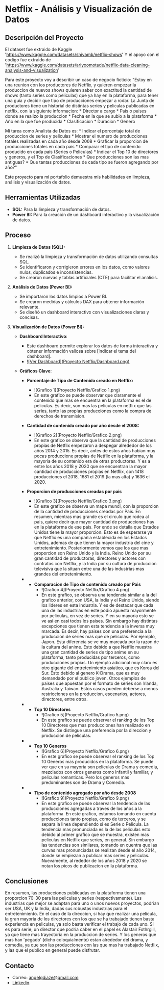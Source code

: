 # Netflix - Análisis y Visualización de Datos

## Descripción del Proyecto

El dataset fue extraido de Kaggle 'https://www.kaggle.com/datasets/shivamb/netflix-shows'
Y el apoyo con el codigo fue extraido de 'https://www.kaggle.com/datasets/ariyoomotade/netflix-data-cleaning-analysis-and-visualization'

Para este proyecto voy a describir un caso de negocio ficticio:
  "Estoy en una reunion con los productores de Netflix, y quieren empezar la produccion de nuevos shows quieren saber con exactitud la cantidad de shows (tanto series como peliculas) que ya hay en la plataforma,
  para tener una guia y decidir que tipo de producciones empezar a rodar. La Junta de productores tiene un historial de distintas series y peliculas publicadas en netflix, con la siguiente informacion:
    * Director a cargo
    * Pais o paises donde se realizo la produccion
    * Fecha en la que se subio a la plataforma
    * Año en la que fue producida
    * Clasificacion
    * Duracion
    * Genero
    
  Mi tarea como Analista de Datos es:
    * Indicar el porcentaje total de produccion de series y peliculas
    * Mostrar el numero de producciones totales realizadas en cada año desde 2008
    * Graficar la proporcion de producciones totales en cada pais
    * Comparar el tipo de contenido producido en cada pais (Series o Peliculas)
    * Indicar el Top 10 de directores y generos, y el Top de Clasificaciones
    * Que producciones son las mas antiguas?
    * Que tantas producciones de cada tipo se fueron agregando por año?"
    
Este proyecto para mi portafolio demuestra mis habilidades en limpieza, análisis y visualización de datos.


## Herramientas Utilizadas

* **SQL:** Para la limpieza y transformación de datos.
* **Power BI:** Para la creación de un dashboard interactivo y la visualización de datos.

## Proceso

1.  **Limpieza de Datos (SQL):**
    * Se realizó la limpieza y transformación de datos utilizando consultas SQL.
    * Se identificaron y corrigieron errores en los datos, como valores nulos, duplicados e inconsistencias.
    * Se crearon nuevas y tablas artificiales (CTE) para facilitar el análisis.

2.  **Análisis de Datos (Power BI):**
    * Se importaron los datos limpios a Power BI.
    * Se crearon medidas y cálculos DAX para obtener información relevante.
    * Se diseñó un dashboard interactivo con visualizaciones claras y concisas.

3.  **Visualización de Datos (Power BI):**

    * **Dashboard Interactivo:**
        * Este dashboard permite explorar los datos de forma interactiva y obtener información valiosa sobre \[indicar el tema del dashboard].
        * [![Ver Dashboard](Proyecto Netflix/Dashboard.png)](https://app.powerbi.com/view?r=eyJrIjoiMTY2MGI4MjctZjFhNy00MmQ5LTgxZjUtMGJjYWM0NTgzMWY0IiwidCI6ImNkZWMyMTM0LTAzNjMtNGZkNC04MTU2LTYwMDMwMThmZjQ1MSIsImMiOjR9&pageName=b2429c7251b581496d58)

    * **Gráficos Clave:**

        * **Porcentaje de Tipo de Contenido creado en Netflix:**
            * ![Grafico 1](Proyecto Netflix/Grafico 1.png)
            * En este grafico se puede observar que claramente el contenido que mas se encuentra en la plataforma
              es el de peliculas. Es decir, son mas las peliculas en netflix que las series, tanto las propias producciones
              como la compra de derechos de transmision.

        * **Cantidad de contenido creado por año desde el 2008:**
            * ![Grafico 2](Proyecto Netflix/Grafico 2.png)
            * En este grafico se observa que la cantidad de producciones propias de Netflix empezaron a despegar alrededor
              de los años 2014 y 2015. Es decir, antes de estos años habian muy pocas produccione propias de Netflix en la
              plataforma, y la mayoria de su contenido era de otras productoras. Y es a entre los años 2018 y 2020 que se
              encuentran la mayor cantidad de producciones propias en Netflix, con 1418 producciones el 2018, 1681 el 2019
              (la mas alta) y 1636 el 2020.

        * **Proporcion de producciones creadas por pais**
            * ![Grafico 3](Proyecto Netflix/Grafico 3.png)
            * En este grafico se observa un mapa mundi, con la proporcion de la cantidad de producciones creadas por Pais.
              En resumen, mientras mas grande es el circulo que rodea al pais, quiere decir que mayor cantidad de
              producciones hay en la plataforma de ese pais. Por ende se detalla que Estados Unidos tiene la mayor
              proporcion. Esto es de esperarse ya que Netflix es una compañia establecida en los Estados Unidos, ademas de
              que tienen la mayor industria del cine y entretenimiento. Posteriormente vemos que los que mas proporcion
              son Reino Unido y la India. Reino Unido por su gran cantidad de productoras, directores y actores con
              contratos con Netflix, y la India por su cultura de produccion televisiva que la situan entre una de las
              industrias mas grandes del entretenimiento.

        * * **Comparacion de Tipo de contenido creado por Pais**
            * ![Grafico 4](Proyecto Netflix/Grafico 4.png)
            * En este grafico, se observa una tendencia similar a la del grafico anterior, con USA, la India y el Reino
              Unido, siendo los lideres en esta industria. Y es de destacar que cada una de las industrias en este podio
              apuesta mayormente por peliculas, en vez de series. Y en su mayoria esto se ve asi en casi todos los paises.
              Sin embargo hay distintas excepciones que tienen esta tendencia a la inversa muy marcada. Es decir, hay paises
              con una preferencia a la produccion de series mas que de peliculas. Por ejemplo, Japon. Esta diferencia se ve
              muy marcada por la razon de la cultura del anime. Esto debido a que Netflix muestra una gran cantidad de
              series de tipo anime en su plataforma, tanto producidas por terceros, como producciones propias. Un ejemplo
              adicional muy claro es otro gigante del entretenimiento asiatico, que es Korea del Sur. Esto debido al genero
              K-Drama, que es muy demandado por el publico joven. Otros ejemplos de paises que apuestan por el formato de
              series son Irlanda, Australia y Taiwan. Estos casos pueden deberse a menos restricciones en la produccion,
              escenarios, actores, directores, entre otros.
              
        * * **Top 10 Directores**
            * ![Grafico 5](Proyecto Netflix/Grafico 5.png)
            * En este grafico se puede observar el ranking de los Top 10 Directores que mas producciones han realizado
              en Netflix. Se distingue una preferencia por la direccion y produccion de peliculas.
              
        * * **Top 10 Generos**
            * ![Grafico 6](Proyecto Netflix/Grafico 6.png)
            * En este grafico se puede observar el ranking de los Top 10 Generos mas producidos en la plataforma.
              Se puede ver que en su mayoria son peliculas de Drama y comedia, mezclados con otros generos como
              Infantil y familiar, y peliculas romanticas. Pero los generos mas predominantes son de Drama y Comedia.

        * * **Tipo de contenido agregado por año desde 2008**
            * ![Grafico 9](Proyecto Netflix/Grafico 9.png)
            * En este grafico se puede observar la tendencia de las producciones agregadas a traves de los años a la
              plataforma. En este grafico, estamos tomando en cuenta producciones tanto propias, como de terceros, y se
              separa la linea dependiendo si es Serie o Pelicula. La tendencia mas pronunciada es la de las peliculas
              esto debido al primer grafico que se muestra, existen mas peliculas en Netflix que series, en general. Sin
              embargo las tendencias son similares, tomando en cuentra que las curvas mas pronunciadas se realizan desde
              el año 2014, donde se empiezan a publicar mas series y peliculas. Nuevamente, al rededor de los años 2018 y
              2020 se notan los picos de publicacion en la plataforma.

              
## Conclusiones

En resumen, las producciones publicadas en la plataforma tienen una proporcion 70-30 para las peliculas y series (respectivamente). Las industrias que mejor se adaptan para uno o unos nuevos proyectos, podrian ser USA, UK y la India,
dadas sus robustas industrias para el entretenimiento. En el caso de la direccion, si hay que realizar una pelicula, la gran
mayoria de los directores con los que se ha trabajado tienen basta experiencia en peliculas, ya solo basta verificar el trabajo de cada uno. Si es para serie, un director que podria caber en el papel es Alastair Fothrgill, ya que tiene mas trayectoria en la produccion de series. Y los generos que mas han 'pegado' (dicho coloquialmente) estan alrededor del drama,
y comedia, ya que son las producciones con las que mas ha trabajado Netflix, y las que el publico en general puede disfrutar.

## Contacto

* Correo: angelgdiaze@gmail.com
* [Linkedin](www.linkedin.com/in/angel-diaz-372748252)
